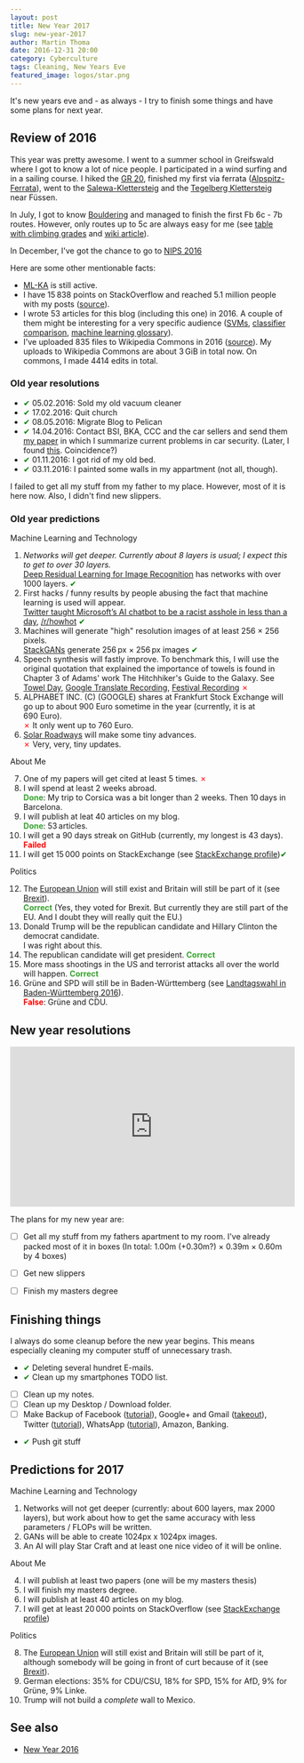 ```yaml
---
layout: post
title: New Year 2017
slug: new-year-2017
author: Martin Thoma
date: 2016-12-31 20:00
category: Cyberculture
tags: Cleaning, New Years Eve
featured_image: logos/star.png
---
```


It's new years eve and - as always - I try to finish some things and have some
plans for next year.


## Review of 2016

This year was pretty awesome. I went to a summer school in Greifswald where
I got to know a lot of nice people. I participated in a wind surfing and in
a sailing course. I hiked the [GR 20](https://martin-thoma.com/gr-20/),
finished my first via ferrata ([Alpspitz-Ferrata](https://martin-thoma.com/alpspitze-via-ferrata/)),
went to the [Salewa-Klettersteig](http://www.klettersteig.de/klettersteig/salewa_klettersteig_iseler_oberjoch/1645) and
the [Tegelberg&nbsp;Klettersteig](http://www.klettersteig.de/klettersteig/tegelberg_klettersteig/1795) near Füssen.

In July, I got to know [Bouldering](https://en.wikipedia.org/wiki/Bouldering) and managed to finish the first Fb 6c - 7b routes. However, only routes up to 5c are always
easy for me (see [table with climbing grades](http://www.klettern.de/besser-klettern/schwierigkeitsgrade/vergleichstabelle-schwierigkeitsgrade-beim-klettern.159298.5.htm) and [wiki article](https://en.wikipedia.org/wiki/Grade_(climbing))).

In December, I've got the chance to go to [NIPS 2016](https://martin-thoma.com/nips-2016/)

Here are some other mentionable facts:

* [ML-KA](https://ml-ka.de/) is still active.
* I have 15&thinsp;838 points on StackOverflow and reached 5.1&nbsp;million people
  with my posts ([source](http://stackoverflow.com/users/562769/martin-thoma)).
* I wrote 53&nbsp;articles for this blog (including this one) in 2016. A couple
  of them might be interesting for a very specific audience ([SVMs](https://martin-thoma.com/svm-with-sklearn/), [classifier comparison](https://martin-thoma.com/comparing-classifiers/),
  [machine learning glossary](https://martin-thoma.com/ml-glossary/)).
* I've uploaded 835&nbsp;files to Wikipedia Commons in 2016 (<a href="http://tools.wmflabs.org/ptools/uploadsum.php?user=MartinThoma">source</a>). My uploads to Wikipedia Commons
  are about 3&thinsp;GiB in total now. On commons, I made 4414&nbsp;edits in total.


### Old year resolutions

* <span style="color:green;">&#x2714;</span> 05.02.2016: Sold my old vacuum cleaner
* <span style="color:green;">&#x2714;</span> 17.02.2016: Quit church
* <span style="color:green;">&#x2714;</span> 08.05.2016: Migrate Blog to Pelican
* <span style="color:green;">&#x2714;</span> 14.04.2016: Contact BSI, BKA, CCC and the car sellers and send them
  [my paper](https://zenodo.org/record/50379) in which I summarize current
  problems in car security. (Later, I found [this](https://www.welt.de/wirtschaft/article154677618/BSI-Chef-warnt-vor-Toten-durch-Hackerangriffe-auf-Autos.html). Coincidence?)
* <span style="color:green;">&#x2714;</span> 01.11.2016: I got rid of my old bed.
* <span style="color:green;">&#x2714;</span> 03.11.2016: I painted some walls in my appartment (not all, though).

I failed to get all my stuff from my father to my place. However, most of it
is here now. Also, I didn't find new slippers.



### Old year predictions

Machine Learning and Technology

1. *Networks will get deeper. Currently about 8&nbsp;layers is usual; I expect this to get to over 30&nbsp;layers.*<br/>
   [Deep Residual Learning for Image Recognition](http://arxiv.org/abs/1512.03385) has networks with over 1000 layers. <span style="color:green;">&#x2714;</span>
2. First hacks / funny results by people abusing the fact that machine learning is used will appear.<br/>
   [Twitter taught Microsoft’s AI chatbot to be a racist asshole in less than a day](http://www.theverge.com/2016/3/24/11297050/tay-microsoft-chatbot-racist), [/r/howhot](https://www.reddit.com/r/howhot) <span style="color:green;">&#x2714;</span>
3. Machines will generate "high" resolution images of at least 256 &times; 256
   pixels.<br/>
   <a href="https://arxiv.org/abs/1612.03242">StackGANs</a> generate 256&thinsp;px &times; 256&thinsp;px images <span style="color:green;">&#x2714;</span>
4. Speech synthesis will fastly improve. To benchmark this, I will use the
   original quotation that explained the importance of towels is found in
   Chapter 3 of Adams' work The Hitchhiker's Guide to the
   Galaxy. See [Towel Day](https://en.wikipedia.org/wiki/Towel_Day), [Google Translate Recording](//martin-thoma.com/audio/2016-01-04-towel-quote-google.ogg), [Festival Recording](//martin-thoma.com/audio/2016-01-04-towel-quote-festival.ogg) <span style="color:red;">&#x2717;</span>
5. ALPHABET INC. (C) (GOOGLE) shares at Frankfurt Stock Exchange will go up to
   about 900&nbsp;Euro sometime in the year (currently, it is at 690&nbsp;Euro).<br/>
   <span style="color:red;">&#x2717;</span> It only went up to 760&nbsp;Euro.
6. [Solar Roadways](http://www.solarroadways.com/) will make some tiny
   advances.<br/>
   <span style="color:red;">&#x2717;</span> Very, very, tiny updates.

About Me

7. One of my papers will get cited at least 5&nbsp;times. <span style="color:red;">&#x2717;</span>
8. I will spend at least 2&nbsp;weeks abroad.<br/>
   <span style="color:#37a32f;font-weight:bold">Done</span>: My trip to Corsica was a bit longer than 2&nbsp;weeks. Then 10&thinsp;days in Barcelona.
9. I will publish at leat 40&nbsp;articles on my blog.<br/>
   <span style="color:#37a32f;font-weight:bold">Done</span>: 53&thinsp;articles.
10. I will get a 90&nbsp;days streak on GitHub (currently, my longest is
   43&nbsp;days).<br/>
   <span style="color:red;font-weight:bold">Failed</span>
11. I will get 15&thinsp;000 points on StackExchange (see [StackExchange profile](http://stackexchange.com/users/271958/martin-thoma?tab=accounts))<span style="color:green;">&#x2714;</span>

Politics

12. The [European Union](https://en.wikipedia.org/wiki/European_Union) will
    still exist and Britain will still be part of it
    (see [Brexit](https://de.wikipedia.org/wiki/Brexit)).<br/>
    <span style="color:#37a32f;font-weight:bold">Correct</span> (Yes, they voted for Brexit. But currently they are still part of the EU. And I doubt they will really quit the EU.)
13. Donald Trump will be the republican candidate and Hillary Clinton the
    democrat candidate.<br/>
    I was right about this.
14. The republican candidate will get president. <span style="color:#37a32f;font-weight:bold">Correct</span>
15. More mass shootings in the US and terrorist attacks all over the world will
    happen. <span style="color:#37a32f;font-weight:bold">Correct</span>
16. Grüne and SPD will still be in Baden-Württemberg (see [Landtagswahl in Baden-Württemberg 2016](https://de.wikipedia.org/wiki/Landtagswahl_in_Baden-W%C3%BCrttemberg_2016)).<br/>
    <span style="color:red;font-weight:bold">False</span>: Grüne and CDU.



## New year resolutions

<iframe width="512" height="288" src="https://www.youtube-nocookie.com/embed/yYMUCC9SFds" frameborder="0" allowfullscreen></iframe>

The plans for my new year are:

* [ ] Get all my stuff from my fathers apartment to my room. I've already packed
  most of it in boxes (In total: 1.00m (+0.30m?) × 0.39m × 0.60m by 4 boxes)
* [ ] Get new slippers
* [ ] Finish my masters degree


## Finishing things

I always do some cleanup before the new year begins. This means especially
cleaning my computer stuff of unnecessary trash.

* <span style="color:green;">&#x2714;</span> Deleting several hundret E-mails.
* <span style="color:green;">&#x2714;</span> Clean up my smartphones TODO list.
* [ ] Clean up my notes.
* [ ] Clean up my Desktop / Download folder.
* [ ] Make Backup of Facebook ([tutorial](https://www.facebook.com/help/131112897028467)), Google+ and Gmail ([takeout](https://takeout.google.com/settings/takeout)), Twitter ([tutorial](https://support.twitter.com/articles/20170320)), WhatsApp ([tutorial](https://www.whatsapp.com/faq/en/android/23756533)), Amazon, Banking.
* <span style="color:green;">&#x2714;</span> Push git stuff


## Predictions for 2017

Machine Learning and Technology

1. Networks will not get deeper (currently: about 600 layers, max 2000 layers),
   but work about how to get the same accuracy with less parameters / FLOPs
   will be written.
2. GANs will be able to create 1024px x 1024px images.
3. An AI will play Star Craft and at least one nice video of it will be online.


About Me

4. I will publish at least two papers (one will be my masters thesis)
5. I will finish my masters degree.
6. I will publish at least 40 articles on my blog.
7. I will get at least 20&thinsp;000 points on StackOverflow (see [StackExchange profile](http://stackexchange.com/users/271958/martin-thoma?tab=accounts))


Politics

8. The [European Union](https://en.wikipedia.org/wiki/European_Union) will
   still exist and Britain will still be part of it, although somebody will
   be going in front of curt because of it
    (see [Brexit](https://de.wikipedia.org/wiki/Brexit)).
9. German elections: 35% for CDU/CSU, 18% for SPD, 15% for AfD, 9% for Grüne,
   9% Linke.
10. Trump will not build a *complete* wall to Mexico.


## See also

* [New Year 2016](https://martin-thoma.com/new-year-2016)

